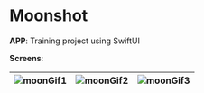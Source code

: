 # Moonshot

**APP**: Training project using SwiftUI

**Screens**:

| ![moonGif1](https://user-images.githubusercontent.com/58105647/233293527-efb7a88b-9eb0-4a09-8025-7076a252f629.gif) | ![moonGif2](https://user-images.githubusercontent.com/58105647/233293575-b98ec04e-adb1-4249-aa94-2a9d7f96ba1d.gif) | ![moonGif3](https://user-images.githubusercontent.com/58105647/233293584-a8ac97c9-5e93-4d5f-b0f1-c048adb81275.gif) |
| ------------- | ------------- | ------------- |
